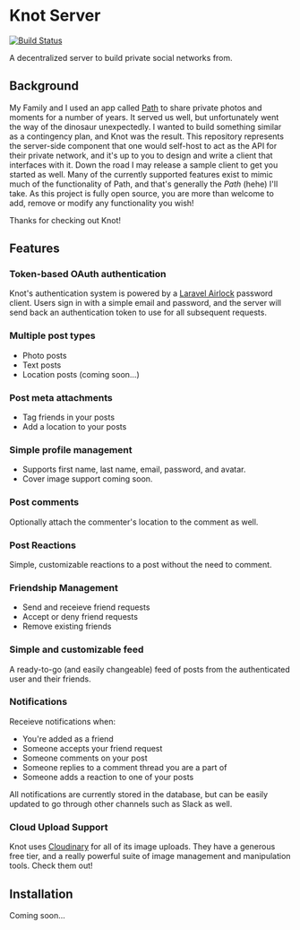 # Knot Server

[![Build Status](https://travis-ci.org/knotworks/knot-server.svg?branch=master)](https://travis-ci.org/knotworks/knot-server)

A decentralized server to build private social networks from.

## Background

My Family and I used an app called [Path](https://path.com) to share private photos and moments for a number of years. It served us well, but unfortunately went the way of the dinosaur unexpectedly. I wanted to build something similar as a contingency plan, and Knot was the result. This repository represents the server-side component that one would self-host to act as the API for their private network, and it's up to you to design and write a client that interfaces with it. Down the road I may release a sample client to get you started as well. Many of the currently supported features exist to mimic much of the functionality of Path, and that's generally the _Path_ (hehe) I'll take. As this project is fully open source, you are more than welcome to add, remove or modify any functionality you wish!

Thanks for checking out Knot!

## Features

### Token-based OAuth authentication

Knot's authentication system is powered by a [Laravel Airlock](https://github.com/laravel/airlock) password client. Users sign in with a simple email and password, and the server will send back an authentication token to use for all subsequent requests.

### Multiple post types

- Photo posts
- Text posts
- Location posts (coming soon...)

### Post meta attachments

- Tag friends in your posts
- Add a location to your posts

### Simple profile management

- Supports first name, last name, email, password, and avatar.
- Cover image support coming soon.

### Post comments

Optionally attach the commenter's location to the comment as well.

### Post Reactions

Simple, customizable reactions to a post without the need to comment.

### Friendship Management

- Send and receieve friend requests
- Accept or deny friend requests
- Remove existing friends

### Simple and customizable feed

A ready-to-go (and easily changeable) feed of posts from the authenticated user and their friends.

### Notifications

Receieve notifications when:

- You're added as a friend
- Someone accepts your friend request
- Someone comments on your post
- Someone replies to a comment thread you are a part of
- Someone adds a reaction to one of your posts

All notifications are currently stored in the database, but can be easily updated to go through other channels such as Slack as well.

### Cloud Upload Support

Knot uses [Cloudinary](https://cloudinary.com/) for all of its image uploads. They have a generous free tier, and a really powerful suite of image management and manipulation tools. Check them out!

## Installation

Coming soon...

